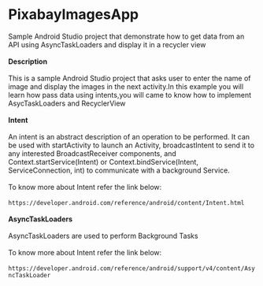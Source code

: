 # PixabayImagesApp
Sample Android Studio project that demonstrate how to get data from an API using AsyncTaskLoaders and display it in a recycler view<br><br>
**Description**
<br><br>
This is a sample Android Studio project that asks user to enter the name of image and display the images in the next activity.In this example 
you will learn how pass data using intents,you will came to know how to implement AsycTaskLoaders and RecyclerView
<br><br>
**Intent**<br><br>An intent is an abstract description of an operation to be performed. It can be used with startActivity to launch an Activity, broadcastIntent to send it to any interested BroadcastReceiver components, and Context.startService(Intent) or Context.bindService(Intent, ServiceConnection, int) to communicate with a background Service.<br><br>
To know more about Intent refer the link below:<br><br>
```https://developer.android.com/reference/android/content/Intent.html```</br></br>
**AsyncTaskLoaders**</br></br>
AsyncTaskLoaders are used to perform Background Tasks</br></br>
To know more about Intent refer the link below:<br><br>
```https://developer.android.com/reference/android/support/v4/content/AsyncTaskLoader```</br></br>

